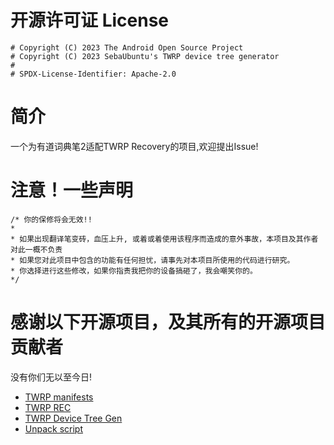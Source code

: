 # 开源许可证 License
```
# Copyright (C) 2023 The Android Open Source Project
# Copyright (C) 2023 SebaUbuntu's TWRP device tree generator
#
# SPDX-License-Identifier: Apache-2.0
```

# 简介
一个为有道词典笔2适配TWRP Recovery的项目,欢迎提出Issue!

# 注意！一些声明
```
/* 你的保修将会无效!!
*
* 如果出现翻译笔变砖，血压上升, 或着或着使用该程序而造成的意外事故，本项目及其作者对此一概不负责
* 如果您对此项目中包含的功能有任何担忧，请事先对本项目所使用的代码进行研究。
* 你选择进行这些修改，如果你指责我把你的设备搞砸了，我会嘲笑你的。
*/
```

# 感谢以下开源项目，及其所有的开源项目贡献者

没有你们无以至今日!

- [TWRP manifests](https://github.com/minimal-manifest-twrp/platform_manifest_twrp_aosp)
- [TWRP REC](https://github.com/TeamWin)
- [TWRP Device Tree Gen](https://github.com/twrpdtgen/twrpdtgen)
- [Unpack script](https://github.com/SebaUbuntu/AIK-Linux-mirror)

